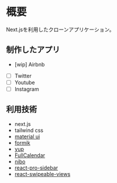# 概要

Next.jsを利用したクローンアプリケーション。

## 制作したアプリ

- [wip] Airbnb
- [ ] Twitter
- [ ] Youtube
- [ ] Instagram

## 利用技術

- next.js
- tailwind css
- [material ui](https://mui.com/)
- [formik](https://formik.org/docs/overview)
- [yup](https://www.npmjs.com/package/yup)
- [FullCalendar](https://www.npmjs.com/package/@fullcalendar/react)
- [nibo](https://nivo.rocks/)
- [react-pro-sidebar](https://www.npmjs.com/package/react-pro-sidebar)
- [react-swipeable-views](https://react-swipeable-views.com/getting-started/installation/)

##
